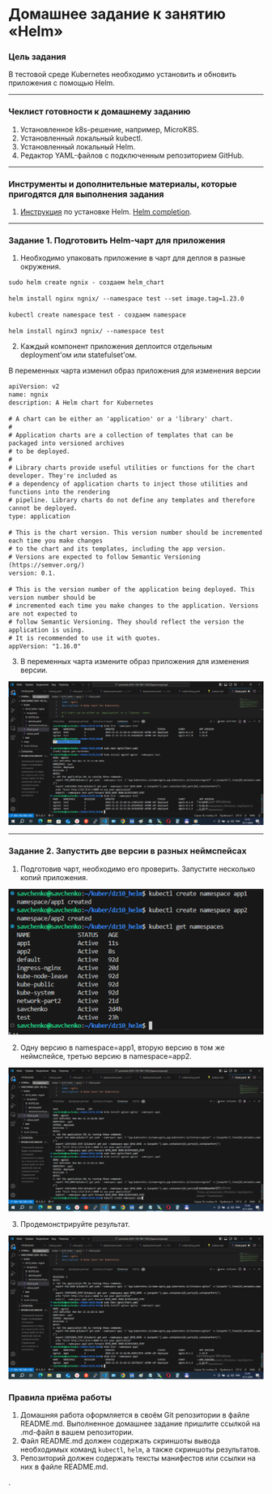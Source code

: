 # Домашнее задание к занятию «Helm»

### Цель задания

В тестовой среде Kubernetes необходимо установить и обновить приложения с помощью Helm.

------

### Чеклист готовности к домашнему заданию

1. Установленное k8s-решение, например, MicroK8S.
2. Установленный локальный kubectl.
3. Установленный локальный Helm.
4. Редактор YAML-файлов с подключенным репозиторием GitHub.

------

### Инструменты и дополнительные материалы, которые пригодятся для выполнения задания

1. [Инструкция](https://helm.sh/docs/intro/install/) по установке Helm. [Helm completion](https://helm.sh/docs/helm/helm_completion/).

------

### Задание 1. Подготовить Helm-чарт для приложения

1. Необходимо упаковать приложение в чарт для деплоя в разные окружения. 

```
sudo helm create ngnix - создаем helm_chart 

helm install nginx ngnix/ --namespace test --set image.tag=1.23.0

kubectl create namespace test - создаем namespace

helm install nginx3 ngnix/ --namespace test
```

2. Каждый компонент приложения деплоится отдельным deployment’ом или statefulset’ом.

В переменных чарта изменил образ приложения для изменения версии

```
apiVersion: v2
name: ngnix
description: A Helm chart for Kubernetes

# A chart can be either an 'application' or a 'library' chart.
#
# Application charts are a collection of templates that can be packaged into versioned archives
# to be deployed.
#
# Library charts provide useful utilities or functions for the chart developer. They're included as
# a dependency of application charts to inject those utilities and functions into the rendering
# pipeline. Library charts do not define any templates and therefore cannot be deployed.
type: application

# This is the chart version. This version number should be incremented each time you make changes
# to the chart and its templates, including the app version.
# Versions are expected to follow Semantic Versioning (https://semver.org/)
version: 0.1.

# This is the version number of the application being deployed. This version number should be
# incremented each time you make changes to the application. Versions are not expected to
# follow Semantic Versioning. They should reflect the version the application is using.
# It is recommended to use it with quotes.
appVersion: "1.16.0"
```
3. В переменных чарта измените образ приложения для изменения версии.



![](https://github.com/teplodizain/-Terraform/blob/main/Kubernetes/jpg/10/dz10-1.1.png)

------
### Задание 2. Запустить две версии в разных неймспейсах

1. Подготовив чарт, необходимо его проверить. Запуститe несколько копий приложения.

![](https://github.com/teplodizain/-Terraform/blob/main/Kubernetes/jpg/10/dz10-1.2.png)

2. Одну версию в namespace=app1, вторую версию в том же неймспейсе, третью версию в namespace=app2.

![](https://github.com/teplodizain/-Terraform/blob/main/Kubernetes/jpg/10/dz10-1.3.png)

3. Продемонстрируйте результат.

![](https://github.com/teplodizain/-Terraform/blob/main/Kubernetes/jpg/10/dz10-1.4.png)

### Правила приёма работы

1. Домашняя работа оформляется в своём Git репозитории в файле README.md. Выполненное домашнее задание пришлите ссылкой на .md-файл в вашем репозитории.
2. Файл README.md должен содержать скриншоты вывода необходимых команд `kubectl`, `helm`, а также скриншоты результатов.
3. Репозиторий должен содержать тексты манифестов или ссылки на них в файле README.md.

.

